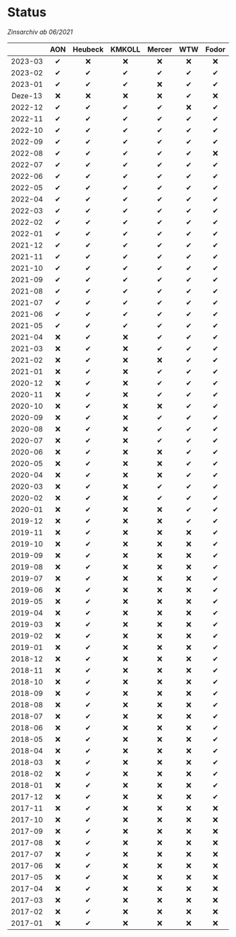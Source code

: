 # Status
_Zinsarchiv ab 06/2021_

&zwnj;  | AON      | Heubeck  | KMKOLL   | Mercer   | WTW      | Fodor    |
:------:|:--------:|:--------:|:--------:|:--------:|:--------:|:--------:|
2023-03 | &#10004; | &#10060; | &#10060; | &#10060; | &#10060; | &#10060; |
2023-02 | &#10004; | &#10004; | &#10004; | &#10004; | &#10004; | &#10004; |
2023-01 | &#10004; | &#10004; | &#10004; | &#10060; | &#10004; | &#10004; |
Deze-13 | &#10060; | &#10060; | &#10060; | &#10060; | &#10004; | &#10060; |
2022-12 | &#10004; | &#10004; | &#10004; | &#10004; | &#10060; | &#10004; |
2022-11 | &#10004; | &#10004; | &#10004; | &#10004; | &#10004; | &#10004; |
2022-10 | &#10004; | &#10004; | &#10004; | &#10004; | &#10004; | &#10004; |
2022-09 | &#10004; | &#10004; | &#10004; | &#10004; | &#10004; | &#10004; |
2022-08 | &#10004; | &#10004; | &#10004; | &#10004; | &#10004; | &#10060; |
2022-07 | &#10004; | &#10004; | &#10004; | &#10004; | &#10004; | &#10004; |
2022-06 | &#10004; | &#10004; | &#10004; | &#10004; | &#10004; | &#10004; |
2022-05 | &#10004; | &#10004; | &#10004; | &#10004; | &#10004; | &#10004; |
2022-04 | &#10004; | &#10004; | &#10004; | &#10004; | &#10004; | &#10004; |
2022-03 | &#10004; | &#10004; | &#10004; | &#10004; | &#10004; | &#10004; |
2022-02 | &#10004; | &#10004; | &#10004; | &#10004; | &#10004; | &#10004; |
2022-01 | &#10004; | &#10004; | &#10004; | &#10004; | &#10004; | &#10004; |
2021-12 | &#10004; | &#10004; | &#10004; | &#10004; | &#10004; | &#10004; |
2021-11 | &#10004; | &#10004; | &#10004; | &#10004; | &#10004; | &#10004; |
2021-10 | &#10004; | &#10004; | &#10004; | &#10004; | &#10004; | &#10004; |
2021-09 | &#10004; | &#10004; | &#10004; | &#10004; | &#10004; | &#10004; |
2021-08 | &#10004; | &#10004; | &#10004; | &#10004; | &#10004; | &#10004; |
2021-07 | &#10004; | &#10004; | &#10004; | &#10004; | &#10004; | &#10004; |
2021-06 | &#10004; | &#10004; | &#10004; | &#10004; | &#10004; | &#10004; |
2021-05 | &#10004; | &#10004; | &#10004; | &#10004; | &#10004; | &#10004; |
2021-04 | &#10060; | &#10004; | &#10060; | &#10004; | &#10004; | &#10004; |
2021-03 | &#10060; | &#10004; | &#10060; | &#10004; | &#10004; | &#10004; |
2021-02 | &#10060; | &#10004; | &#10060; | &#10060; | &#10004; | &#10004; |
2021-01 | &#10060; | &#10004; | &#10060; | &#10004; | &#10004; | &#10004; |
2020-12 | &#10060; | &#10004; | &#10060; | &#10004; | &#10004; | &#10004; |
2020-11 | &#10060; | &#10004; | &#10060; | &#10004; | &#10004; | &#10004; |
2020-10 | &#10060; | &#10004; | &#10060; | &#10060; | &#10004; | &#10004; |
2020-09 | &#10060; | &#10004; | &#10060; | &#10004; | &#10004; | &#10004; |
2020-08 | &#10060; | &#10004; | &#10060; | &#10004; | &#10004; | &#10004; |
2020-07 | &#10060; | &#10004; | &#10060; | &#10004; | &#10004; | &#10004; |
2020-06 | &#10060; | &#10004; | &#10060; | &#10060; | &#10004; | &#10004; |
2020-05 | &#10060; | &#10004; | &#10060; | &#10060; | &#10004; | &#10004; |
2020-04 | &#10060; | &#10004; | &#10060; | &#10060; | &#10004; | &#10004; |
2020-03 | &#10060; | &#10004; | &#10060; | &#10004; | &#10004; | &#10004; |
2020-02 | &#10060; | &#10004; | &#10060; | &#10004; | &#10004; | &#10004; |
2020-01 | &#10060; | &#10004; | &#10060; | &#10060; | &#10004; | &#10004; |
2019-12 | &#10060; | &#10004; | &#10060; | &#10060; | &#10004; | &#10004; |
2019-11 | &#10060; | &#10004; | &#10060; | &#10060; | &#10060; | &#10004; |
2019-10 | &#10060; | &#10004; | &#10060; | &#10060; | &#10060; | &#10004; |
2019-09 | &#10060; | &#10004; | &#10060; | &#10060; | &#10060; | &#10004; |
2019-08 | &#10060; | &#10004; | &#10060; | &#10060; | &#10060; | &#10004; |
2019-07 | &#10060; | &#10004; | &#10060; | &#10060; | &#10060; | &#10004; |
2019-06 | &#10060; | &#10004; | &#10060; | &#10060; | &#10060; | &#10004; |
2019-05 | &#10060; | &#10004; | &#10060; | &#10060; | &#10060; | &#10004; |
2019-04 | &#10060; | &#10004; | &#10060; | &#10060; | &#10060; | &#10004; |
2019-03 | &#10060; | &#10004; | &#10060; | &#10060; | &#10060; | &#10004; |
2019-02 | &#10060; | &#10004; | &#10060; | &#10060; | &#10060; | &#10004; |
2019-01 | &#10060; | &#10004; | &#10060; | &#10060; | &#10060; | &#10004; |
2018-12 | &#10060; | &#10004; | &#10060; | &#10060; | &#10060; | &#10004; |
2018-11 | &#10060; | &#10004; | &#10060; | &#10060; | &#10060; | &#10004; |
2018-10 | &#10060; | &#10004; | &#10060; | &#10060; | &#10060; | &#10004; |
2018-09 | &#10060; | &#10004; | &#10060; | &#10060; | &#10060; | &#10004; |
2018-08 | &#10060; | &#10004; | &#10060; | &#10060; | &#10060; | &#10004; |
2018-07 | &#10060; | &#10004; | &#10060; | &#10060; | &#10060; | &#10004; |
2018-06 | &#10060; | &#10004; | &#10060; | &#10060; | &#10060; | &#10004; |
2018-05 | &#10060; | &#10004; | &#10060; | &#10060; | &#10060; | &#10004; |
2018-04 | &#10060; | &#10004; | &#10060; | &#10060; | &#10060; | &#10004; |
2018-03 | &#10060; | &#10004; | &#10060; | &#10060; | &#10060; | &#10004; |
2018-02 | &#10060; | &#10004; | &#10060; | &#10060; | &#10060; | &#10004; |
2018-01 | &#10060; | &#10004; | &#10060; | &#10060; | &#10060; | &#10004; |
2017-12 | &#10060; | &#10004; | &#10060; | &#10060; | &#10060; | &#10004; |
2017-11 | &#10060; | &#10004; | &#10060; | &#10060; | &#10060; | &#10060; |
2017-10 | &#10060; | &#10004; | &#10060; | &#10060; | &#10060; | &#10060; |
2017-09 | &#10060; | &#10004; | &#10060; | &#10060; | &#10060; | &#10060; |
2017-08 | &#10060; | &#10004; | &#10060; | &#10060; | &#10060; | &#10060; |
2017-07 | &#10060; | &#10004; | &#10060; | &#10060; | &#10060; | &#10060; |
2017-06 | &#10060; | &#10004; | &#10060; | &#10060; | &#10060; | &#10060; |
2017-05 | &#10060; | &#10004; | &#10060; | &#10060; | &#10060; | &#10060; |
2017-04 | &#10060; | &#10004; | &#10060; | &#10060; | &#10060; | &#10060; |
2017-03 | &#10060; | &#10004; | &#10060; | &#10060; | &#10060; | &#10060; |
2017-02 | &#10060; | &#10004; | &#10060; | &#10060; | &#10060; | &#10060; |
2017-01 | &#10060; | &#10004; | &#10060; | &#10060; | &#10060; | &#10060; |
